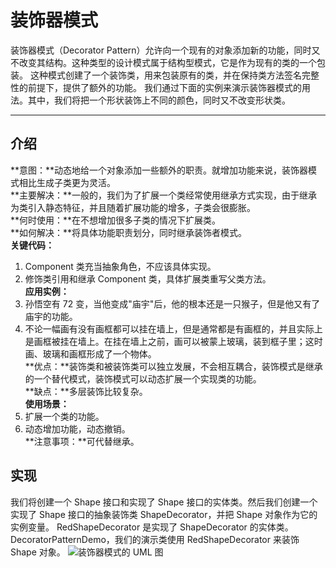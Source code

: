 # 装饰器模式
装饰器模式（Decorator Pattern）允许向一个现有的对象添加新的功能，同时又不改变其结构。这种类型的设计模式属于结构型模式，它是作为现有的类的一个包装。
这种模式创建了一个装饰类，用来包装原有的类，并在保持类方法签名完整性的前提下，提供了额外的功能。
我们通过下面的实例来演示装饰器模式的用法。其中，我们将把一个形状装饰上不同的颜色，同时又不改变形状类。
******
## 介绍
**意图：**动态地给一个对象添加一些额外的职责。就增加功能来说，装饰器模式相比生成子类更为灵活。  
**主要解决：**一般的，我们为了扩展一个类经常使用继承方式实现，由于继承为类引入静态特征，并且随着扩展功能的增多，子类会很膨胀。  
**何时使用：**在不想增加很多子类的情况下扩展类。  
**如何解决：**将具体功能职责划分，同时继承装饰者模式。  
**关键代码：**  
1. Component 类充当抽象角色，不应该具体实现。  
2. 修饰类引用和继承 Component 类，具体扩展类重写父类方法。  
**应用实例：**  
1. 孙悟空有 72 变，当他变成"庙宇"后，他的根本还是一只猴子，但是他又有了庙宇的功能。  
2. 不论一幅画有没有画框都可以挂在墙上，但是通常都是有画框的，并且实际上是画框被挂在墙上。在挂在墙上之前，画可以被蒙上玻璃，装到框子里；这时画、玻璃和画框形成了一个物体。  
**优点：**装饰类和被装饰类可以独立发展，不会相互耦合，装饰模式是继承的一个替代模式，装饰模式可以动态扩展一个实现类的功能。  
**缺点：**多层装饰比较复杂。  
**使用场景：**  
1. 扩展一个类的功能。  
2. 动态增加功能，动态撤销。  
**注意事项：**可代替继承。  
## 实现
我们将创建一个 Shape 接口和实现了 Shape 接口的实体类。然后我们创建一个实现了 Shape 接口的抽象装饰类 ShapeDecorator，并把 Shape 对象作为它的实例变量。
RedShapeDecorator 是实现了 ShapeDecorator 的实体类。
DecoratorPatternDemo，我们的演示类使用 RedShapeDecorator 来装饰 Shape 对象。
![装饰器模式的 UML 图](http://www.runoob.com/wp-content/uploads/2014/08/decorator_pattern_uml_diagram.jpg)